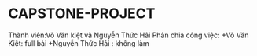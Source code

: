 # CAPSTONE-PROJECT
Thành viên:Võ Văn kiệt và Nguyễn Thức Hải
Phân chia công việc:
+Võ Văn Kiệt: full bài
+Nguyễn Thức Hải : không làm
